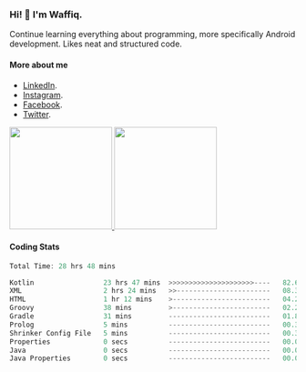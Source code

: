 ### Hi! 👋 I'm Waffiq.

Continue learning everything about programming, more specifically Android development. Likes neat and structured code.

#### More about me 
- [LinkedIn](https://www.linkedin.com/in/waffiqaziz/).
- [Instagram](https://www.instagram.com/waffiqaziz/).
- [Facebook](https://web.facebook.com/WaffiqAziz/).
- [Twitter](https://twitter.com/AzizWaffiq).

<p align="left">
<a href="https://github.com/waffiqaziz">
  <img height="180em" src="https://github-readme-stats-eight-theta.vercel.app/api?username=waffiqaziz&show_icons=true&theme=algolia&include_all_commits=true&count_private=true"/>
  <img height="180em" src="https://github-readme-stats-eight-theta.vercel.app/api/top-langs/?username=waffiqaziz&layout=compact&langs_count=8&theme=algolia"/>
</a>
</p>

#### Coding Stats
<!--START_SECTION:waka-->

```rust
Total Time: 28 hrs 48 mins

Kotlin                 23 hrs 47 mins  >>>>>>>>>>>>>>>>>>>>>----   82.60 %
XML                    2 hrs 24 mins   >>-----------------------   08.37 %
HTML                   1 hr 12 mins    >------------------------   04.22 %
Groovy                 38 mins         >------------------------   02.21 %
Gradle                 31 mins         -------------------------   01.82 %
Prolog                 5 mins          -------------------------   00.33 %
Shrinker Config File   5 mins          -------------------------   00.30 %
Properties             0 secs          -------------------------   00.05 %
Java                   0 secs          -------------------------   00.05 %
Java Properties        0 secs          -------------------------   00.05 %
```

<!--END_SECTION:waka-->
